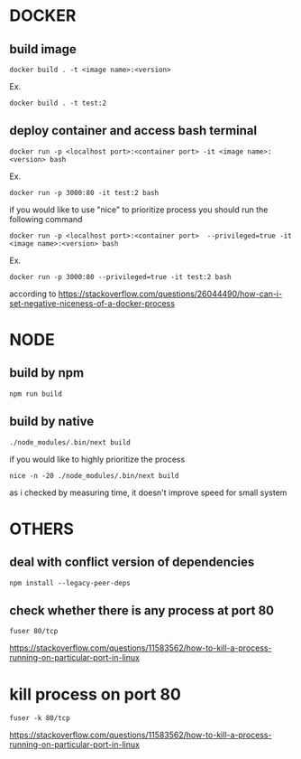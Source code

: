 # DOCKER

## build image

```
docker build . -t <image name>:<version>
```

Ex.

```
docker build . -t test:2
```

## deploy container and access bash terminal

```
docker run -p <localhost port>:<container port> -it <image name>:<version> bash
```

Ex.

```
docker run -p 3000:80 -it test:2 bash
```

if you would like to use "nice" to prioritize process
you should run the following command

```
docker run -p <localhost port>:<container port>  --privileged=true -it <image name>:<version> bash
```

Ex.

```
docker run -p 3000:80 --privileged=true -it test:2 bash
```

according to https://stackoverflow.com/questions/26044490/how-can-i-set-negative-niceness-of-a-docker-process

# NODE

## build by npm

```
npm run build
```

## build by native

```
./node_modules/.bin/next build
```

if you would like to highly prioritize the process

```
nice -n -20 ./node_modules/.bin/next build
```

as i checked by measuring time, it doesn't improve speed for small system

# OTHERS

## deal with conflict version of dependencies

```
npm install --legacy-peer-deps
```

## check whether there is any process at port 80

```
fuser 80/tcp
```

https://stackoverflow.com/questions/11583562/how-to-kill-a-process-running-on-particular-port-in-linux

# kill process on port 80

```
fuser -k 80/tcp
```

https://stackoverflow.com/questions/11583562/how-to-kill-a-process-running-on-particular-port-in-linux
